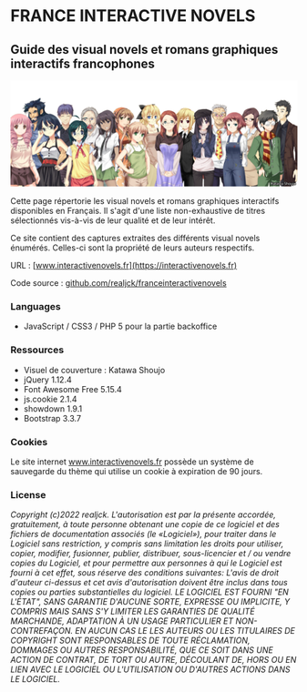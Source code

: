 # FRANCE INTERACTIVE NOVELS

## Guide des visual novels et romans graphiques interactifs francophones

![Banner](assets/images/html/banner.png)

Cette page répertorie les visual novels et romans graphiques interactifs disponibles en Français. Il s'agit d'une liste non-exhaustive de titres sélectionnés vis-à-vis de leur qualité et de leur intérêt.

Ce site contient des captures extraites des différents visual novels énumérés. Celles-ci sont la propriété de leurs auteurs respectifs.


URL : [www.interactivenovels.fr](https://interactivenovels.fr)

Code source : [github.com/realjck/franceinteractivenovels](https://github.com/realjck/franceinteractivenovels)

### Languages
* JavaScript / CSS3 / PHP 5 pour la partie backoffice

### Ressources
* Visuel de couverture : Katawa Shoujo
* jQuery 1.12.4
* Font Awesome Free 5.15.4
* js.cookie 2.1.4
* showdown 1.9.1
* Bootstrap 3.3.7

### Cookies
Le site internet www.interactivenovels.fr possède un système de sauvegarde du thème qui utilise un cookie à expiration de 90 jours.

### License
*Copyright (c)2022 realjck. L'autorisation est par la présente accordée, gratuitement, à toute personne obtenant une copie de ce logiciel et des fichiers de documentation associés (le «Logiciel»), pour traiter dans le Logiciel sans restriction, y compris sans limitation les droits pour utiliser, copier, modifier, fusionner, publier, distribuer, sous-licencier et / ou vendre copies du Logiciel, et pour permettre aux personnes à qui le Logiciel est fourni à cet effet, sous réserve des conditions suivantes: L'avis de droit d'auteur ci-dessus et cet avis d'autorisation doivent être inclus dans tous copies ou parties substantielles du logiciel. LE LOGICIEL EST FOURNI "EN L'ÉTAT", SANS GARANTIE D'AUCUNE SORTE, EXPRESSE OU IMPLICITE, Y COMPRIS MAIS SANS S'Y LIMITER LES GARANTIES DE QUALITÉ MARCHANDE, ADAPTATION À UN USAGE PARTICULIER ET NON-CONTREFAÇON. EN AUCUN CAS LE LES AUTEURS OU LES TITULAIRES DE COPYRIGHT SONT RESPONSABLES DE TOUTE RÉCLAMATION, DOMMAGES OU AUTRES RESPONSABILITÉ, QUE CE SOIT DANS UNE ACTION DE CONTRAT, DE TORT OU AUTRE, DÉCOULANT DE, HORS OU EN LIEN AVEC LE LOGICIEL OU L'UTILISATION OU D'AUTRES ACTIONS DANS LE LOGICIEL.*